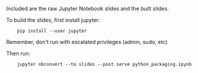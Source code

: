 Included are the raw Jupyter Notebook slides and the built slides.

To build the slides, first install jupyter:

        pip install --user jupyter

Remember, don't run with escalated privileges (admin, sudo, etc)

Then run:

        jupyter nbconvert --to slides --post serve python_packaging.ipynb
